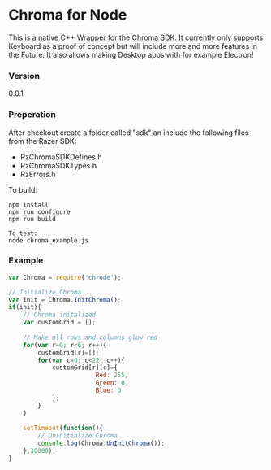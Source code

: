 # Chroma for Node
This is a native C++ Wrapper for the Chroma SDK. It currently only supports Keyboard as a proof of concept but will include more and more features in the Future. It also allows making Desktop apps with for example Electron!

### Version
0.0.1

### Preperation
After checkout create a folder called "sdk" an include the following files from the Razer SDK:

- RzChromaSDKDefines.h
- RzChromaSDKTypes.h
- RzErrors.h

To build:
```
npm install
npm run configure
npm run build

To test:
node chroma_example.js

```

### Example
``` js
var Chroma = require('chrode');

// Initialize Chroma
var init = Chroma.InitChroma();
if(init){
    // Chroma initalized
    var customGrid = [];
    
    // Make all rows and columns glow red
    for(var r=0; r<6; r++){
    	customGrid[r]=[];
    	for(var c=0; c<22; c++){
    		customGrid[r][c]={
    					Red: 255,
    					Green: 0,
    					Blue: 0		
    		};
    	}	
    }
    
    setTimeout(function(){
        // Uninitialize Chroma
		console.log(Chroma.UnInitChroma());
	},30000);
}
```